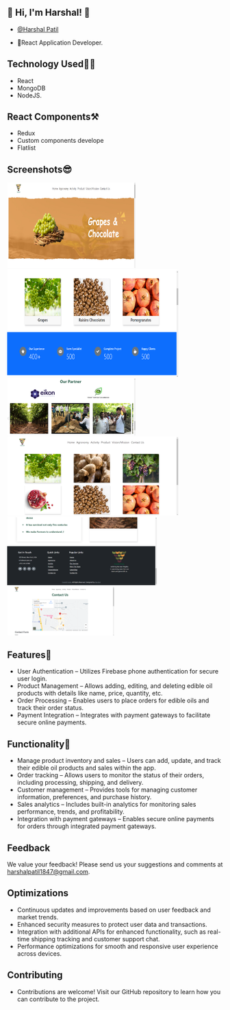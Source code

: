 ## 🔗 Hi, I'm Harshal! 👋

- [@Harshal Patil](https://github.com/GitHarshalPatil)

- 🚀React Application Developer.

## Technology Used🧑‍💻

- React
- MongoDB
- NodeJS.

## React Components⚒
- Redux
- Custom components develope
- Flatlist

## Screenshots😎

<img src="src/assets/projectImages/Screenshot(1.1).png" width="300" height="200px" />
<img src="src/assets/projectImages/Screenshot(1.2).png" width="400" height="250" />  
<img src="src/assets/projectImages/Screenshot(1.3).png" width="300" />  
<img src="src/assets/projectImages/Screenshot(1.4).png" width="400" />  
<img src="src/assets/projectImages/Screenshot(1.5).png" width="350" />  
<img src="src/assets/projectImages/Screenshot(1.6).png" width="250" />  

<!-- <img src="https://github.com/Rohit-Jorvekar/edible-oil-sell/assets/126452105/85fad8fe-0ec1-440c-8313-45dd82a45bad" width="200" /> <img src="https://github.com/Rohit-Jorvekar/edible-oil-sell/assets/126452105/b0bd7210-7d18-4219-a9e3-ff0f2b9e0547" width="200" /> 
<img src="https://github.com/Rohit-Jorvekar/edible-oil-sell/assets/126452105/27548416-d910-48bb-a59c-57ace7c06e68" width="200" />  -->


## Features📓
- User Authentication – Utilizes Firebase phone authentication for secure user login.
- Product Management – Allows adding, editing, and deleting edible oil products with details like name, price, quantity, etc.
- Order Processing – Enables users to place orders for edible oils and track their order status.
- Payment Integration – Integrates with payment gateways to facilitate secure online payments.

## Functionality📝
- Manage product inventory and sales – Users can add, update, and track their edible oil products and sales within the app.
- Order tracking – Allows users to monitor the status of their orders, including processing, shipping, and delivery.
- Customer management – Provides tools for managing customer information, preferences, and purchase history.
- Sales analytics – Includes built-in analytics for monitoring sales performance, trends, and profitability.
- Integration with payment gateways – Enables secure online payments for orders through integrated payment gateways.

## Feedback
We value your feedback! Please send us your suggestions and comments at harshalpatil1847@gmail.com.

## Optimizations
- Continuous updates and improvements based on user feedback and market trends.
- Enhanced security measures to protect user data and transactions.
- Integration with additional APIs for enhanced functionality, such as real-time shipping tracking and customer support chat.
- Performance optimizations for smooth and responsive user experience across devices.
## Contributing
- Contributions are welcome! Visit our GitHub repository to learn how you can contribute to the project.